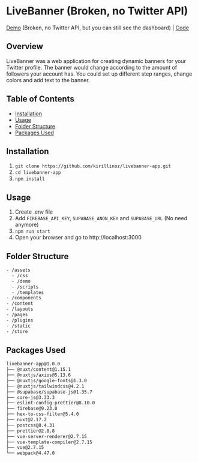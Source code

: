 # LiveBanner (Broken, no Twitter API)
[Demo](https://livebanner.netlify.app) (Broken, no Twitter API, but you can still see the dashboard) | [Code](https://github.com/kirillinoz/livebanner-app)

## Overview
LiveBanner was a web application for creating dynamic banners for your Twitter profile. The banner would change according to the amount of followers your account has. You could set up different step ranges, change colors and add text to the banner.

## Table of Contents
* [Installation](#installation)
* [Usage](#usage)
* [Folder Structure](#folder-structure)
* [Packages Used](#packages-used)

## Installation
1) `git clone https://github.com/kirillinoz/livebanner-app.git`
2) `cd livebanner-app`
3) `npm install`

## Usage
1) Create .env file
2) Add `FIREBASE_API_KEY`, `SUPABASE_ANON_KEY` and `SUPABASE_URL` (No need anymore)
3) `npm run start`
4) Open your browser and go to http://localhost:3000

## Folder Structure
```bash
- /assets
  - /css
  - /demo
  - /scripts
  - /templates
- /components
- /content
- /layouts
- /pages
- /plugins
- /static
- /store
```
## Packages Used
```bash
livebanner-app@1.0.0
├── @nuxt/content@1.15.1
├── @nuxtjs/axios@5.13.6
├── @nuxtjs/google-fonts@1.3.0
├── @nuxtjs/tailwindcss@4.2.1
├── @supabase/supabase-js@1.35.7
├── core-js@3.33.3
├── eslint-config-prettier@8.10.0
├── firebase@9.23.0
├── hex-to-css-filter@5.4.0
├── nuxt@2.17.2
├── postcss@8.4.31
├── prettier@2.8.8
├── vue-server-renderer@2.7.15
├── vue-template-compiler@2.7.15
├── vue@2.7.15
└── webpack@4.47.0
```
